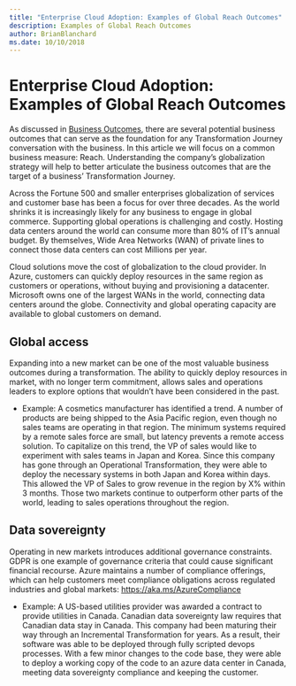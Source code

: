 ```yaml
---
title: "Enterprise Cloud Adoption: Examples of Global Reach Outcomes"
description: Examples of Global Reach Outcomes
author: BrianBlanchard
ms.date: 10/10/2018
---
```


# Enterprise Cloud Adoption: Examples of Global Reach Outcomes

As discussed in [Business Outcomes](overview.md), there are several potential business outcomes that can serve as the foundation for any Transformation Journey conversation with the business. In this article we will focus on a common business measure: Reach. Understanding the company’s globalization strategy will help to better articulate the business outcomes that are the target of a business’ Transformation Journey.

Across the Fortune 500 and smaller enterprises globalization of services and customer base has been a focus for over three decades. As the world shrinks it is increasingly likely for any business to engage in global commerce. Supporting global operations is challenging and costly. Hosting data centers around the world can consume more than 80% of IT’s annual budget. By themselves, Wide Area Networks (WAN) of private lines to connect those data centers can cost Millions per year.

Cloud solutions move the cost of globalization to the cloud provider. In Azure, customers can quickly deploy resources in the same region as customers or operations, without buying and provisioning a datacenter. Microsoft owns one of the largest WANs in the world, connecting data centers around the globe. Connectivity and global operating capacity are available to global customers on demand.

## Global access

Expanding into a new market can be one of the most valuable business outcomes during a transformation. The ability to quickly deploy resources in market, with no longer term commitment, allows sales and operations leaders to explore options that wouldn’t have been considered in the past.

* Example: A cosmetics manufacturer has identified a trend. A number of products are being shipped to the Asia Pacific region, even though no sales teams are operating in that region. The minimum systems required by a remote sales force are small, but latency prevents a remote access solution. To capitalize on this trend, the VP of sales would like to experiment with sales teams in Japan and Korea. Since this company has gone through an Operational Transformation, they were able to deploy the necessary systems in both Japan and Korea within days. This allowed the VP of Sales to grow revenue in the region by X% within 3 months. Those two markets continue to outperform other parts of the world, leading to sales operations throughout the region.

## Data sovereignty

Operating in new markets introduces additional governance constraints. GDPR is one example of governance criteria that could cause significant financial recourse. Azure maintains a number of compliance offerings, which can help customers meet compliance obligations across regulated industries and global markets: https://aka.ms/AzureCompliance

* Example: A US-based utilities provider was awarded a contract to provide utilities in Canada. Canadian data sovereignty law requires that Canadian data stay in Canada. This company had been maturing their way through an Incremental Transformation for years. As a result, their software was able to be deployed through fully scripted devops processes. With a few minor changes to the code base, they were able to deploy a working copy of the code to an azure data center in Canada, meeting data sovereignty compliance and keeping the customer.
